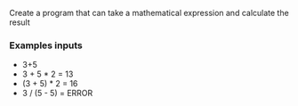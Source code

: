 Create a program that can take a mathematical expression and calculate the result



### Examples inputs
-  3+5  
- 3 + 5 * 2 = 13
- (3 + 5) * 2 = 16
-  3 / (5 - 5)  = ERROR
